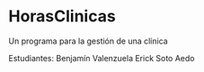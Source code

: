 # HorasClinicas
Un programa para la gestión de una clínica

Estudiantes:  Benjamín Valenzuela
              Erick Soto Aedo
